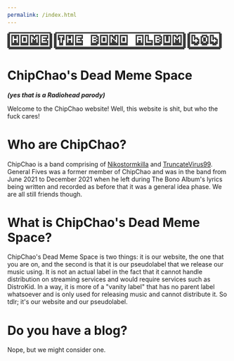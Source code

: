 ```yaml
---
permalink: /index.html
---
```


[![HOME](HOME.png)](http://chipchao.github.io/index.html) [![THE BONO ALBUM](TBA.png)](http://chipchao.github.io/the_bono_album.html) [![404](404.png)](http://chipchao.github.io/stimulateyourferrets.html)


# ChipChao's Dead Meme Space
***(yes that is a Radiohead parody)***

Welcome to the ChipChao website! Well, this website is shit, but who the fuck cares!

# Who are ChipChao?

ChipChao is a band comprising of [Nikostormkilla](nikostormkilla.newgrounds.com) and [TruncateVirus99](choofiewooyt.newgrounds.com). General Fives was a former member of ChipChao and was in the band from June 2021 to December 2021 when he left during The Bono Album's lyrics being written and recorded as before that it was a general idea phase. We are all still friends though.

# What is ChipChao's Dead Meme Space?

ChipChao's Dead Meme Space is two things: it is our website, the one that you are on, and the second is that it is our pseudolabel that we release our music using. It is not an actual label in the fact that it cannot handle distribution on streaming services and would require services such as DistroKid. In a way, it is more of a "vanity label" that has no parent label whatsoever and is only used for releasing music and cannot distribute it. So tdlr; it's our website and our pseudolabel.

# Do you have a blog?

Nope, but we might consider one.
